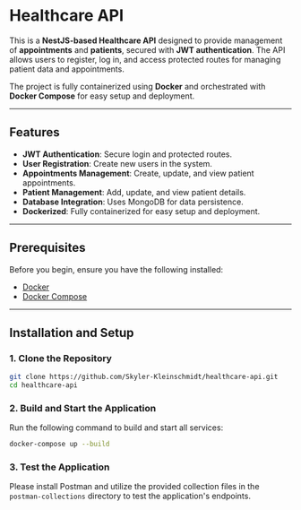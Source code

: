 # Healthcare API

This is a **NestJS-based Healthcare API** designed to provide management of **appointments** and **patients**, secured with **JWT authentication**. The API allows users to register, log in, and access protected routes for managing patient data and appointments.

The project is fully containerized using **Docker** and orchestrated with **Docker Compose** for easy setup and deployment.

---

## Features
- **JWT Authentication**: Secure login and protected routes.
- **User Registration**: Create new users in the system.
- **Appointments Management**: Create, update, and view patient appointments.
- **Patient Management**: Add, update, and view patient details.
- **Database Integration**: Uses MongoDB for data persistence.
- **Dockerized**: Fully containerized for easy setup and deployment.

---

## Prerequisites
Before you begin, ensure you have the following installed:
- [Docker](https://www.docker.com/get-started)
- [Docker Compose](https://docs.docker.com/compose/)

---

## Installation and Setup

### 1. Clone the Repository
```bash
git clone https://github.com/Skyler-Kleinschmidt/healthcare-api.git
cd healthcare-api
```

### 2. Build and Start the Application
Run the following command to build and start all services:
```bash
docker-compose up --build
```

### 3. Test the Application
Please install Postman and utilize the provided collection files in the `postman-collections` directory to test the application's endpoints.
